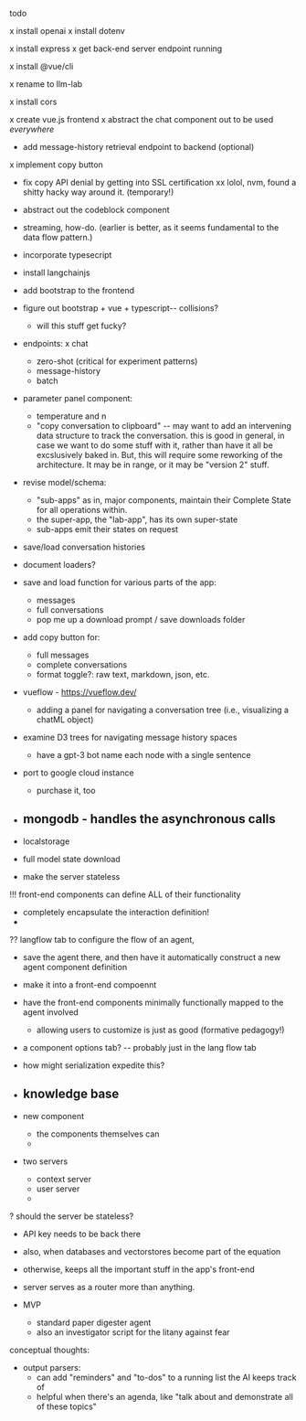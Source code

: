 todo

x install openai
x install dotenv

x install express
x get back-end server endpoint running


x install @vue/cli

x rename to llm-lab

x install cors

x create vue.js frontend
x abstract the chat component out to be used *everywhere*
- add message-history retrieval endpoint to backend (optional)

x implement copy button
- fix copy API denial by getting into SSL certification
xx lolol, nvm, found a shitty hacky way around it. (temporary!)

- abstract out the codeblock component

- streaming, how-do. (earlier is better, as it seems fundamental to the data flow pattern.)

- incorporate typesecript

- install langchainjs


- add bootstrap to the frontend

- figure out bootstrap + vue + typescript-- collisions?
  - will this stuff get fucky?



- endpoints: 
  x chat
  - zero-shot (critical for experiment patterns)
  - message-history
  - batch



- parameter panel component: 
  - temperature and n
  - "copy conversation to clipboard" -- may want to add an intervening data structure to track the conversation. this is good in general, in case we want to do some stuff with it, rather than have it all be excslusively baked in. But, this will require some reworking of the architecture. It may be in range, or it may be "version 2" stuff. 


- revise model/schema: 
  - "sub-apps" as in, major components, maintain their Complete State for all operations within. 
  - the super-app, the "lab-app", has its own super-state
  - sub-apps emit their states on request

- save/load conversation histories

- document loaders?

- save and load function for various parts of the app:
  - messages
  - full conversations
  - pop me up a download prompt / save downloads folder

- add copy button for: 
  - full messages
  - complete conversations
  - format toggle?: raw text, markdown, json, etc. 

- vueflow - https://vueflow.dev/
  - adding a panel for navigating a conversation tree (i.e., visualizing a chatML object) 


- examine D3 trees for navigating message history spaces
  - have a gpt-3 bot name each node with a single sentence



- port to google cloud instance
  - purchase it, too


- mongodb - handles the asynchronous calls
  - 

- localstorage
- full model state download

- make the server stateless

!!! front-end components can define ALL of their functionality
  - completely encapsulate the interaction definition!
  - 

?? langflow tab to configure the flow of an agent, 
  - save the agent there, and then have it automatically construct a new agent component definition
  - make it into a front-end compoennt
  - have the front-end components minimally functionally mapped to the agent involved
    - allowing users to customize is just as good (formative pedagogy!)
  - a component options tab? -- probably just in the lang flow tab
  - how might serialization expedite this?


- knowledge base
  - 

- new component
  - the components themselves can 
  - 

- two servers
  - context server
  - user server
  - 

? should the server be stateless?
  - API key needs to be back there
  - also, when databases and vectorstores become part of the equation
  - otherwise, keeps all the important stuff in the app's front-end
  - server serves as a router more than anything. 


- MVP 
  - standard paper digester agent
  - also an investigator script for the litany against fear





conceptual thoughts:
- output parsers:
  - can add "reminders" and "to-dos" to a running list the AI keeps track of
  - helpful when there's an agenda, like "talk about and demonstrate all of these topics"